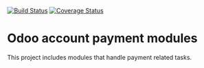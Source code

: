 [![Build Status](https://travis-ci.org/OCA/account-payment.svg?branch=8.0)](https://travis-ci.org/OCA/account-payment)
[![Coverage Status](https://coveralls.io/repos/OCA/account-payment/badge.png?branch=8.0)](https://coveralls.io/r/OCA/account-payment?branch=8.0)

Odoo account payment modules
============================

This project includes modules that handle payment related tasks.
